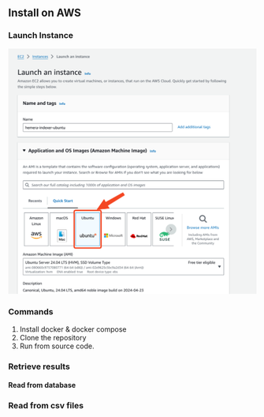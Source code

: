 ## Install on AWS
### Launch Instance
![Launch](images/aws/aws-launch-instance.png)

### Commands
1. Install docker & docker compose
2. Clone the repository
3. Run from source code.


### Retrieve results
#### Read from database

### Read from csv files